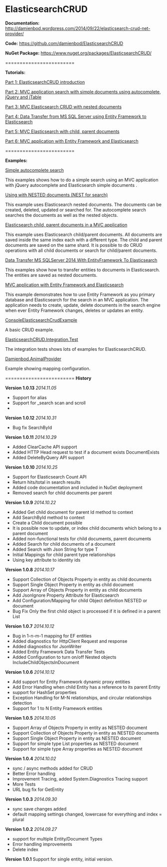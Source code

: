 ElasticsearchCRUD
========================
<strong>Documentation:</strong>
 http://damienbod.wordpress.com/2014/09/22/elasticsearch-crud-net-provider/

<strong>Code:</strong> 
https://github.com/damienbod/ElasticsearchCRUD

<strong>NuGet Package:</strong> 
https://www.nuget.org/packages/ElasticsearchCRUD/

========================

<strong>Tutorials:</strong>

<a href="http://damienbod.wordpress.com/2014/09/22/elasticsearch-crud-net-provider/">Part 1: ElasticsearchCRUD introduction</a>

<a href="http://damienbod.wordpress.com/2014/10/01/full-text-search-with-asp-net-mvc-jquery-autocomplete-and-elasticsearch/">Part 2: MVC application search with simple documents using autocomplete, jQuery and jTable</a>

<a href="http://damienbod.wordpress.com/2014/10/08/mvc-crud-with-elasticsearch-nested-documents/">Part 3: MVC Elasticsearch CRUD with nested documents</a>

<a href="http://damienbod.wordpress.com/2014/10/14/transferring-data-to-elasticsearch-from-ms-sql-server-using-elasticsearchcrud-and-entity-framework/">Part 4: Data Transfer from MS SQL Server using Entity Framework to Elasticsearch</a>

<a href="http://damienbod.wordpress.com/2014/10/26/mvc-crud-with-elasticsearch-child-parent-documents/">Part 5: MVC Elasticsearch with child, parent documents</a>

<a href="http://damienbod.wordpress.com/2014/11/02/mvc-application-with-entity-framework-and-elasticsearch/">Part 6: MVC application with Entity Framework and Elasticsearch</a>

========================

<strong>Examples:</strong>

<a href="https://github.com/damienbod/WebSearchWithElasticsearch">Simple autocomplete search </a>

This examples shows how to do a simple search using an MVC application with jQuery autocomplete and Elasticsearch simple documents . 

<a href="https://github.com/damienbod/WebSearchWithElasticsearchNestedDocuments">Using with NESTED documents (NEST for search)</a>

This example uses Elasticsearch nested documents. The documents can be created, deleted, updated or searched for. The autocomplete search searches the documents as well as the nested objects.

<a href="https://github.com/damienbod/WebSearchWithElasticsearchChildDocuments">Elasticsearch child, parent documents in a MVC application</a>

This example uses Elasticsearch child/parent documents. All documents are saved inside the same index each with a different type. The child and parent documents are saved on the same shard. It is possible to do CRUD operations with all child documents or search for child/parent documents.

<a href="https://github.com/damienbod/DataTransferSQLWithEntityFrameworkToElasticsearch">Data Transfer MS SQLServer 2014 With EntityFramework To Elasticsearch</a>

This examples show how to transfer entities to documents in Elasticsearch. The entities are saved as nested documents.

<a href="https://github.com/damienbod/WebSearchWithElasticsearchEntityFrameworkAsPrimary">MVC application with Entity Framework and Elasticsearch</a>

This example demonstrates how to use Entity Framework as you primary database and Elasticsearch for the search in an MVC application. The application needs to create, update, delete documents in the search engine when ever Entity Framework changes, deletes or updates an entity.

<a href="https://github.com/damienbod/ElasticsearchCRUD/tree/master/ConsoleElasticsearchCrudExample">ConsoleElasticsearchCrudExample</a>

A basic CRUD example.

<a href="https://github.com/damienbod/ElasticsearchCRUD/tree/master/ElasticsearchCRUD.Integration.Test">ElasticsearchCRUD.Integration.Test</a>

The integration tests shows lots of examples for ElasticsearchCRUD.

<a href="https://github.com/damienbod/ElasticsearchCRUD/tree/master/Damienbod.AnimalProvider">Damienbod.AnimalProvider</a>

Example showing mapping configuration.


========================
<strong>History</strong>

<strong>Version 1.0.13</strong><em> 2014.11.05</em>
- Support for alias
- Support for _search scan and scroll
- 
<strong>Version 1.0.12</strong><em> 2014.10.31</em>
- Bug fix SearchById

<strong>Version 1.0.11</strong><em> 2014.10.29</em>
- Added ClearCache API support
- Added HTTP Head request to test if a document exists DocumentExists<T>
- Added DeleteByQuery API support 

<strong>Version 1.0.10</strong><em> 2014.10.25</em>
- Support for Elasticsearch Count API
- Return hits/total in search results
- Added code documentation and included in NuGet deployment
- Removed search for child documents per parent

<strong>Version 1.0.9</strong><em> 2014.10.22</em>
- Added Get child document for parent Id method to context
- Add SearchById<T> method to context
- Create a Child document possible
- It is possible now to update, or index child documents which belong to a parent document 
- Added non-functional tests for child documents, parent documents
- Added Search for child documents of a document
- Added Search with Json String for type T
- Initial Mappings for child parent type relationships
- Using key attribute to identity ids

<strong>Version 1.0.8</strong><em> 2014.10.17</em>
- Support Collection of Objects Property in entity as child documents
- Support Single Object Property in entity as child document
- Support Array of Objects Property in entity as child documents
- Add JsonIgnore Property Attribute for Elasticsearch
- Add Configuration/Mapping for child Object definition NESTED or document 
- Bug Fix Only the first child object is processed if it is defined in a parent List 

<strong>Version 1.0.7</strong><em> 2014.10.12</em>
- Bug in 1-n-m-1 mapping for EF entities
- Added diagnostics for HttpClient Request and response
- Added diagnostics for JsonWriter
- Added Entity Framework Data Transfer Tests
- Added Configuration to turn on/off Nested objects IncludeChildObjectsInDocument 

<strong>Version 1.0.6</strong><em> 2014.10.12</em>
- Add support for Entity Framework dynamic proxy entities
- Add Error Handling when child Entity has a reference to its parent Entity 
- support for HashSet<T> properties
- Exception Handling for M-N relationships, and circular relationships detection
- Support for 1 to N Entity Framework entities

<strong>Version 1.0.5</strong><em> 2014.10.05</em>
- Support Array of Objects Property in entity as NESTED document
- Support Collection of Objects Property in entity as NESTED documents 
- Support Single Object Property in entity as NESTED document
- Support for simple type List properties as NESTED document
- Support for simple type Array properties as NESTED document

<strong>Version 1.0.4</strong><em> 2014.10.02</em>
- sync / async methods added for CRUD
- Better Error handling
- Improvement Tracing, added System.Diagnostics Tracing support
- More Tests
- URL bug fix for GetEntity

<strong>Version 1.0.3</strong><em> 2014.09.30</em>
- sync save changes added
- default mapping settings changed, lowercase for everything and index = plural 

<strong>Version 1.0.2</strong><em> 2014.09.27</em>
- support for multiple Entity/Document Types
- Error handling improvements 
- Delete index

<strong>Version 1.0.1</strong>
Support for single entity, initial version.

